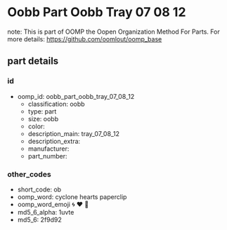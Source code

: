 # Oobb Part Oobb Tray 07 08 12  

note: This is part of OOMP the Oopen Organization Method For Parts. For more details: https://github.com/oomlout/oomp_base

##  part details





### id
* oomp_id: oobb_part_oobb_tray_07_08_12
  * classification: oobb
  * type: part
  * size: oobb
  * color: 
  * description_main: tray_07_08_12
  * description_extra: 
  * manufacturer: 
  * part_number: 

### other_codes
* short_code: ob
* oomp_word: cyclone hearts paperclip
* oomp_word_emoji :cyclone: :hearts: :paperclip:
* md5_6_alpha: 1uvte
* md5_6: 2f9d92